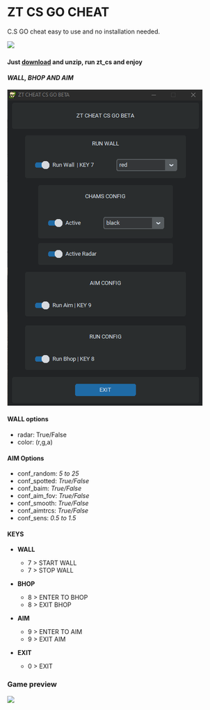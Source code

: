 # ZT CS GO CHEAT
C.S GO cheat easy to use and no installation needed.
 
![](https://github.com/zabbix-byte/zt_cs_cheat/blob/main/ico.ico)

#### **Just [download](https://github.com/zabbix-byte/zt_cs_cheat/releases/download/B-0.5/zt_cs.zip) and unzip, run zt_cs and enjoy**

#### *WALL, BHOP AND AIM*
![](https://github.com/zabbix-byte/zt_cs_cheat/blob/main/app.png)


#### **WALL options**
- radar: True/False
- color: (r,g,a)

#### **AIM Options**
- conf_random: *5 to 25*
- conf_spotted: *True/False*
- conf_baim: *True/False*
- conf_aim_fov: *True/False*
- conf_smooth: *True/False*
- conf_aimtrcs: *True/False*
- conf_sens: *0.5 to 1.5*

#### **KEYS**
- **WALL**
  - 7 > START WALL
  - 7 > STOP WALL
- **BHOP**
  - 8 > ENTER TO BHOP
  - 8 > EXIT BHOP

- **AIM**
  - 9 > ENTER TO AIM
  - 9 > EXIT AIM

- **EXIT**
  - 0 > EXIT

### Game preview
![](https://github.com/zabbix-byte/zt_cs_cheat/blob/main/preview.png)
